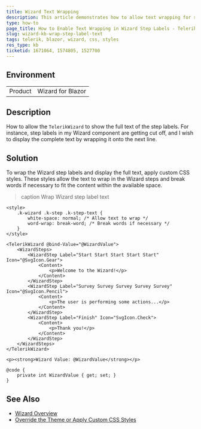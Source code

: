 ```yaml
---
title: Wizard Text Wrapping
description: This article demonstrates how to allow text wrapping for step labels in the Telerik UI for Blazor Wizard component to ensure full text visibility.
type: how-to
page_title: How to Enable Text Wrapping in Wizard Step Labels - Telerik UI for Blazor
slug: wizard-kb-wrap-step-label-text
tags: telerik, blazor, wizard, css, styles
res_type: kb
ticketid: 1671064, 1574805, 1527700
---
```


## Environment

<table>
    <tbody>
	    <tr>
	    	<td>Product</td>
	    	<td>Wizard for Blazor</td>
	    </tr>
    </tbody>
</table>

## Description

How to allow the `TelerikWizard` to show the full text of the step labels. For instance, step labels in my Wizard component are getting cut off, and I wish to display the complete text by wrapping it onto the next line.

## Solution

To wrap the Wizard step labels and display the full text, apply custom CSS styles. These styles allow the text to wrap in the Wizard steps and break words if necessary to fit the content within the available space.

>caption Wrap Wizard step label text

````RAZOR
<style>
    .k-wizard .k-step .k-step-text {
        white-space: normal; /* Allow text to wrap */
        word-wrap: break-word; /* Break words if necessary */
    }
</style>

<TelerikWizard @bind-Value="@WizardValue">
    <WizardSteps>
        <WizardStep Label="Start Start Start Start Start" Icon="@SvgIcon.Gear">
            <Content>
                <p>Welcome to the Wizard!</p>
            </Content>
        </WizardStep>
        <WizardStep Label="Survey Survey Survey Survey Survey" Icon="@SvgIcon.Pencil">
            <Content>
                <p>The user is performing some actions...</p>
            </Content>
        </WizardStep>
        <WizardStep Label="Finish" Icon="SvgIcon.Check">
            <Content>
                <p>Thank you!</p>
            </Content>
        </WizardStep>
    </WizardSteps>
</TelerikWizard>

<p><strong>Wizard Value: @WizardValue</strong></p>

@code {
    private int WizardValue { get; set; }
}
````

## See Also

- [Wizard Overview](https://docs.telerik.com/blazor-ui/components/wizard/overview)
- [Override the Theme or Apply Custom CSS Styles](slug:themes-override)
